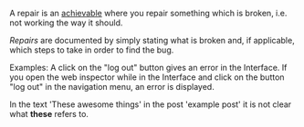 A repair is an [achievable](achievable.md) where you repair something which is broken, i.e. not working the way it should.

*Repairs* are documented by simply stating what is broken and, if applicable, which steps to take in order to find the bug.

Examples:
A click on the "log out" button gives an error in the Interface. If you open the web inspector while in the Interface and click on the button "log out" in the navigation menu, an error is displayed.

In the text 'These awesome things' in the post 'example post' it is not clear what **these** refers to.
